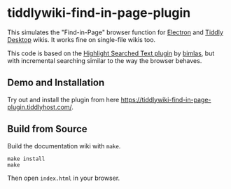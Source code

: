 # tiddlywiki-find-in-page-plugin

This simulates the "Find-in-Page" browser function for [Electron](https://www.electronjs.org/) and [Tiddly Desktop](https://github.com/TiddlyWiki/TiddlyDesktop/) wikis. It works fine on single-file wikis too.

This code is based on the [Highlight Searched Text plugin](https://github.com/bimlas/tw5-highlight-searched-text) by [bimlas](https://github.com/bimlas), but with incremental searching similar to the way the browser behaves.

## Demo and Installation

Try out and install the plugin from here https://tiddlywiki-find-in-page-plugin.tiddlyhost.com/.

## Build from Source

Build the documentation wiki with `make`.

```
make install
make
```

Then open `index.html` in your browser.
